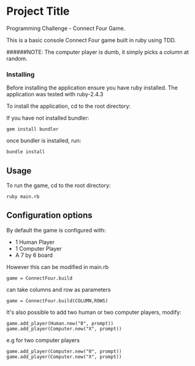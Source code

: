 # Project Title

Programming Challenge - Connect Four Game.

This is a basic console Connect Four game built in ruby using TDD.

######NOTE: The computer player is dumb, it simply picks a column at random.


### Installing

Before installing the application ensure you have ruby installed.
The application was tested with ruby-2.4.3 


To install the application, cd to the root directory:


If you have not installed bundler:
```
gem install bundler
```

once bundler is installed, run:

```
bundle install
```


## Usage 

To run the game, cd to the root directory:

```
ruby main.rb  
```

## Configuration options

By default the game is configured with: 
* 1 Human Player
* 1 Computer Player
* A 7 by 6 board

However this can be modified in main.rb

```
game = ConnectFour.build
```
can take columns and row as parameters
```
game = ConnectFour.build(COLUMN,ROWS)
```

It's also possible to add two human or two computer players, modify:
```
game.add_player(Human.new("0", prompt))
game.add_player(Computer.new("X", prompt))  
```

e.g for two computer players
```
game.add_player(Computer.new("0", prompt))
game.add_player(Computer.new("X", prompt))  
```